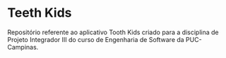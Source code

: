 # Teeth Kids
 Repositório referente ao aplicativo Tooth Kids criado para a disciplina de Projeto Integrador III do curso de Engenharia de Software da PUC-Campinas.
